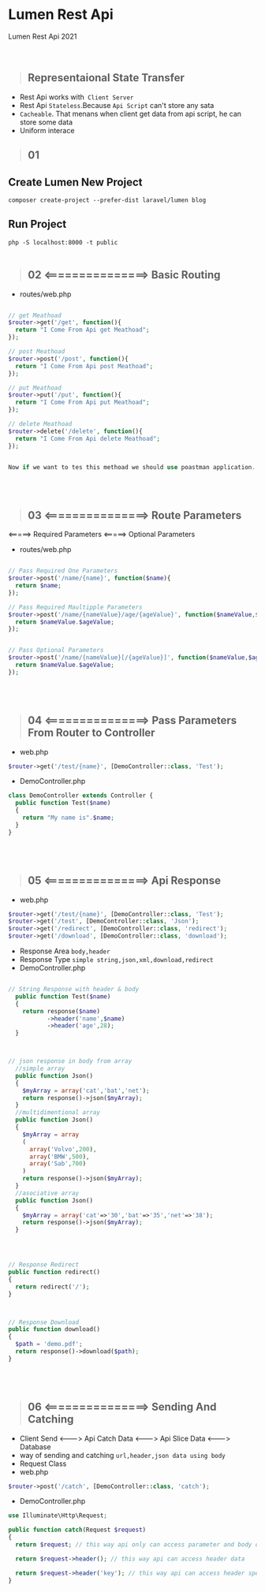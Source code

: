 # Lumen Rest Api
 Lumen Rest Api 2021
 <br><br><br>


>## Representaional State Transfer
+ Rest Api works with` Client Server`
+ Rest Api `Stateless`.Because `Api Script` can't store any sata
+ `Cacheable`. That menans when client get data from api script, he can store some data
+ Uniform interace


>## 01 
## Create Lumen New Project
  `composer create-project --prefer-dist laravel/lumen blog`
## Run Project
  `php -S localhost:8000 -t public`
<br><br>



>## 02 <===============> Basic Routing
+ routes/web.php
```php

// get Meathoad
$router->get('/get', function(){
  return "I Come From Api get Meathoad";
});

// post Meathoad
$router->post('/post', function(){
  return "I Come From Api post Meathoad";
});

// put Meathoad
$router->put('/put', function(){
  return "I Come From Api put Meathoad";
});

// delete Meathoad
$router->delete('/delete', function(){
  return "I Come From Api delete Meathoad";
});


Now if we want to tes this methoad we should use poastman application. Browser can check only get meathoad

```
<br><br>



>## 03 <===============> Route Parameters
<=====>  Required Parameters
<=====>  Optional Parameters
+ routes/web.php
```php

// Pass Required One Parameters
$router->post('/name/{name}', function($name){
  return $name;
});

// Pass Required Maultipple Parameters
$router->post('/name/{nameValue}/age/{ageValue}', function($nameValue,$ageValue){
  return $nameValue.$ageValue;
});


// Pass Optional Parameters
$router->post('/name/{nameValue}[/{ageValue}]', function($nameValue,$ageValue=null){
  return $nameValue.$ageValue;
});

```
<br><br>




>## 04 <===============> Pass Parameters From Router to Controller
+ web.php
```php
$router->get('/test/{name}', [DemoController::class, 'Test');
```
+ DemoController.php
```php
class DemoController extends Controller {
  public function Test($name)
  {
    return "My name is".$name;
  }
}

```
<br><br>




>## 05 <===============> Api Response
+ web.php
```php
$router->get('/test/{name}', [DemoController::class, 'Test');
$router->get('/test', [DemoController::class, 'Json');
$router->get('/redirect', [DemoController::class, 'redirect');
$router->get('/download', [DemoController::class, 'download');
```
+ Response Area `body,header`
+ Response Type `simple string,json,xml,download,redirect`
+ DemoController.php
```php

// String Response with header & body
  public function Test($name)
  {
    return response($name)
           ->header('name',$name)
           ->header('age',28);
  }



// json response in body from array
  //simple array
  public function Json()
  {
    $myArray = array('cat','bat','net');
    return response()->json($myArray);
  }
  //multidimentional array
  public function Json()
  {
    $myArray = array
    (
      array('Volvo',200),
      array('BMW',500),
      array('Sab',700)
    )
    return response()->json($myArray);
  }
  //asociative array
  public function Json()
  {
    $myArray = array('cat'=>'30','bat'=>'35','net'=>'38');
    return response()->json($myArray);
  }




// Response Redirect
public function redirect()
{
  return redirect('/');
}



// Response Download
public function download()
{
  $path = 'demo.pdf';
  return response()->download($path);
}

```
<br><br>







>## 06 <===============> Sending And Catching
+ Client Send <---> Api Catch Data <---> Api Slice Data <---> Database
+ way of sending and catching `url,header,json data using body`
+ Request Class
+ web.php
```php
$router->post('/catch', [DemoController::class, 'catch');
```
+ DemoController.php
```php
use Illuminate\Http\Request;

public function catch(Request $request)
{
  return $request; // this way api only can access parameter and body data

  return $request->header(); // this way api can access header data

  return $request->header('key'); // this way api can access header specific value according to key
}

```
<br><br>
